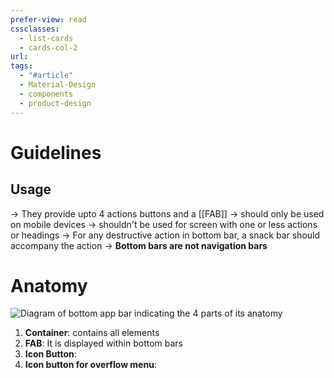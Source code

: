 ```yaml
---
prefer-view: read
cssclasses:
  - list-cards
  - cards-col-2
url: 
tags:
  - "#article"
  - Material-Design
  - components
  - product-design
---
```

# Guidelines
## Usage
-> They provide upto 4 actions buttons and a [[FAB]]
-> should only be used on mobile devices
-> shouldn't be used for screen with one or less actions or headings
-> For any destructive action in bottom bar, a snack bar should accompany the action
-> **Bottom bars are not navigation bars**

# Anatomy

![Diagram of bottom app bar indicating the 4 parts of its anatomy](https://firebasestorage.googleapis.com/v0/b/design-spec/o/projects%2Fgoogle-material-3%2Fimages%2Flw1ue6ek-9.png?alt=media&token=4815c919-195e-4db7-8eb0-48f9202b47cf)

1. **Container**: contains all elements
2. **FAB**: It is displayed within bottom bars
3. **Icon Button**: 
4. **Icon button for overflow menu**:
